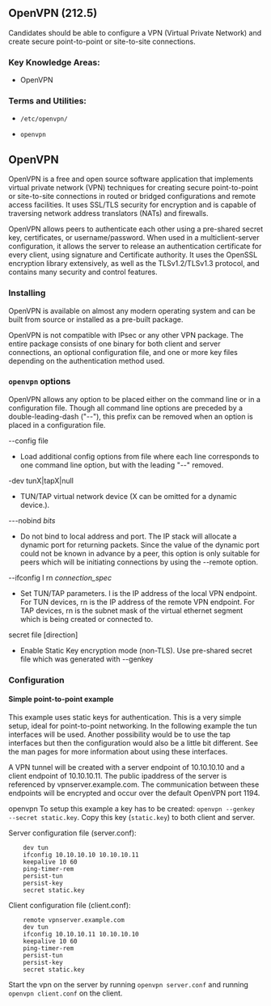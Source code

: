 ##  OpenVPN (212.5)

Candidates should be able to configure a VPN (Virtual Private Network)
and create secure point-to-point or site-to-site connections.

###   Key Knowledge Areas:

- OpenVPN

###   Terms and Utilities:

-   `/etc/openvpn/`

-   `openvpn`

##  OpenVPN

OpenVPN is a free and open source software application that implements
virtual private network (VPN) techniques for creating secure
point-to-point or site-to-site connections in routed or bridged
configurations and remote access facilities. It uses SSL/TLS security
for encryption and is capable of traversing network address translators
(NATs) and firewalls.

OpenVPN allows peers to authenticate each other using a pre-shared
secret key, certificates, or username/password. When used in a
multiclient-server configuration, it allows the server to release an
authentication certificate for every client, using signature and
Certificate authority. It uses the OpenSSL encryption library
extensively, as well as the TLSv1.2/TLSv1.3 protocol, and contains many
security and control features.

###   Installing

OpenVPN is available on almost any modern operating system and can be
built from source or installed as a pre-built package.

OpenVPN is not compatible with IPsec or any other VPN package. The
entire package consists of one binary for both client and server
connections, an optional configuration file, and one or more key files
depending on the authentication method used.

###   `openvpn` options

OpenVPN allows any option to be placed either on the command
line or in a configuration file. Though all command line options are
preceded by a double-leading-dash ("\--"), this prefix can be removed
when an option is placed in a configuration file.

\--config file

-   Load additional config options from file where each line corresponds
    to one command line option, but with the leading \"\--\" removed.

-dev tunX\|tapX\|null

-   TUN/TAP virtual network device (X can be omitted for a dynamic
    device.).

\-\--nobind *bits*

-   Do not bind to local address and port. The IP stack will allocate a
    dynamic port for returning packets. Since the value of the dynamic
    port could not be known in advance by a peer, this option is only
    suitable for peers which will be initiating connections by using the
    \--remote option.

\--ifconfig l rn *connection\_spec*

-   Set TUN/TAP parameters. l is the IP address of the local VPN
    endpoint. For TUN devices, rn is the IP address of the remote VPN
    endpoint. For TAP devices, rn is the subnet mask of the virtual
    ethernet segment which is being created or connected to.

secret file \[direction\]

-   Enable Static Key encryption mode (non-TLS). Use pre-shared secret
    file which was generated with \--genkey

###   Configuration

####  Simple point-to-point example

This example uses static keys for authentication. This is a very simple
setup, ideal for point-to-point networking. In the following example the
tun interfaces will be used. Another possibility would be to use the tap
interfaces but then the configuration would also be a little bit
different. See the man pages for more information about using these
interfaces.

A VPN tunnel will be created with a server endpoint of 10.10.10.10 and a
client endpoint of 10.10.10.11. The public ipaddress of the server is
referenced by vpnserver.example.com. The communication between these
endpoints will be encrypted and occur over the default OpenVPN port
1194.

openvpn To setup this example a key has to be created:
`openvpn --genkey 
                    --secret static.key`. Copy this key (`static.key`)
to both client and server.

Server configuration file (server.conf):

        dev tun
        ifconfig 10.10.10.10 10.10.10.11
        keepalive 10 60
        ping-timer-rem
        persist-tun
        persist-key
        secret static.key
                        

Client configuration file (client.conf):

        remote vpnserver.example.com
        dev tun 
        ifconfig 10.10.10.11 10.10.10.10
        keepalive 10 60
        ping-timer-rem
        persist-tun
        persist-key
        secret static.key
                        

Start the vpn on the server by running `openvpn server.conf` and running
`openvpn client.conf` on the client.

